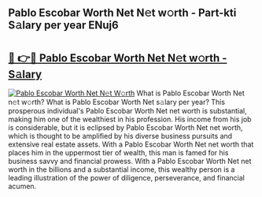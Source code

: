 ## Pablo Escobar Worth Net N𝚎t w𝚘rth - Part-kti S𝚊lary per year ENuj6

# <h2><a href="http://gc4579.nevu.top/?p=Pablo+Escobar+Worth+Net">🔗 👉🔴 Pablo Escobar Worth Net N𝚎t w𝚘rth - S𝚊lary</a></h2>

[![Pablo Escobar Worth Net N𝚎t W𝚘rth](https://i.imgur.com/Oavwk0R.jpeg)](http://gc4579.nevu.top/?p=Pablo+Escobar+Worth+Net)
What is Pablo Escobar Worth Net n𝚎t w𝚘rth? What is Pablo Escobar Worth Net s𝚊lary per year?
This prosperous individual's Pablo Escobar Worth Net net worth is substantial, making him one of the wealthiest in his profession. His income from his job is considerable, but it is eclipsed by Pablo Escobar Worth Net net worth, which is thought to be amplified by his diverse business pursuits and extensive real estate assets. With a Pablo Escobar Worth Net net worth that places him in the uppermost tier of wealth, this man is famed for his business savvy and financial prowess. With a Pablo Escobar Worth Net net worth in the billions and a substantial income, this wealthy person is a leading illustration of the power of diligence, perseverance, and financial acumen.
